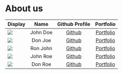# About us

Display | Name |             Github Profile             | Portfolio 
--------|:----:|:--------------------------------------:|:---------:
![](https://via.placeholder.com/100.png?text=Photo) | John Doe |     [Github](https://github.com/)      | [Portfolio](docs/team/johndoe.md)
![](https://via.placeholder.com/100.png?text=Photo) | Don Joe | [Github](https://github.com/yuzhongng) | [Portfolio](docs/team/johndoe.md)
![](https://via.placeholder.com/100.png?text=Photo) | Ron John |     [Github](https://github.com/)      | [Portfolio](docs/team/johndoe.md)
![](https://via.placeholder.com/100.png?text=Photo) | John Roe |     [Github](https://github.com/)      | [Portfolio](docs/team/johndoe.md)
![](https://via.placeholder.com/100.png?text=Photo) | Don Roe |     [Github](https://github.com/)      | [Portfolio](docs/team/johndoe.md)

